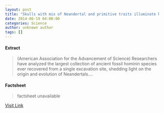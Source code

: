 ```yaml
---
layout: post
title: "Skulls with mix of Neandertal and primitive traits illuminate human evolution"
date: 2014-06-19 04:00:00
categories: Science
author: unknown author
tags: []
---
```



#### Extract
>(American Association for the Advancement of Science) Researchers have analyzed the largest collection of ancient fossil hominin species ever recovered from a single excavation site, shedding light on the origin and evolution of Neandertals....

#### Factsheet
>factsheet unavailable

[Visit Link](http://www.eurekalert.org/pub_releases/2014-06/aaft-swm061314.php)


